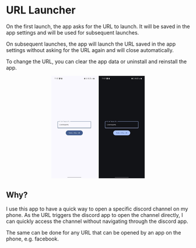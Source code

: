 # URL Launcher

On the first launch, the app asks for the URL to launch. It will be saved in the app settings and will be used for subsequent launches.

On subsequent launches, the app will launch the URL saved in the app settings without asking for the URL again and will close automatically.

To change the URL, you can clear the app data or uninstall and reinstall the app.

<p align="center">
  <a href="docs/light.jpg"><img src="docs/light.jpg" alt="Light" width="25%" /></a>
  <a href="docs/night.jpg"><img src="docs/night.jpg" alt="Night" width="25%" /></a>
</p>

## Why?

I use this app to have a quick way to open a specific discord channel on my phone. As the URL triggers the discord app to open the channel directly, I can quickly access the channel without navigating through the discord app.

The same can be done for any URL that can be opened by an app on the phone, e.g. facebook.
